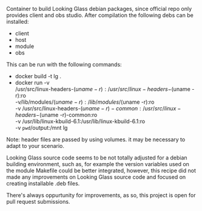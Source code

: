 
Container to build Looking Glass debian packages, since official repo only provides client and obs studio.
After compilation the following debs can be installed:
 - client
 - host
 - module
 - obs

This can be run with the following commands:
 - docker build -t lg .
 - docker run -v \
    /usr/src/linux-headers-$(uname -r):/usr/src/linux-headers-$(uname -r):ro \
    -v/lib/modules/$(uname -r):/lib/modules/$(uname -r):ro \
    -v /usr/src/linux-headers-$(uname -r)-common:/usr/src/linux-headers-$(uname -r)-common:ro \
    -v /usr/lib/linux-kbuild-6.1:/usr/lib/linux-kbuild-6.1:ro \
    -v `pwd`/output:/mnt lg

Note: header files are passed by using volumes. it may be necessary to adapt to your scenario.

Looking Glass source code seems to be not totally adjusted for a debian building environment, such as, for example the version variables used on the module Makefile could be better integrated, however, this recipe did not made any improvements on Looking Glass source code and focused on creating installable .deb files. 

There's always oppurtunity for improvements, as so, this project is open for pull request submissions.
